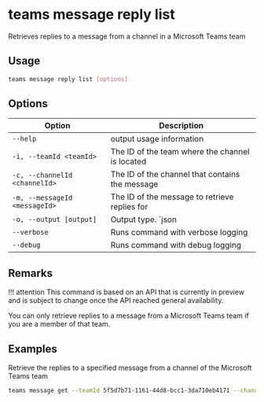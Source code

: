 # teams message reply list

Retrieves replies to a message from a channel in a Microsoft Teams team

## Usage

```sh
teams message reply list [options]
```

## Options

Option|Description
------|-----------
`--help`|output usage information
`-i, --teamId <teamId>`|The ID of the team where the channel is located
`-c, --channelId <channelId>`|The ID of the channel that contains the message
`-m, --messageId <messageId>`|The ID of the message to retrieve replies for
`-o, --output [output]`|Output type. `json|text`. Default `text`
`--verbose`|Runs command with verbose logging
`--debug`|Runs command with debug logging

## Remarks

!!! attention
    This command is based on an API that is currently in preview and is subject to change once the API reached general availability.

You can only retrieve replies to a message from a Microsoft Teams team if you are a member of that team.

## Examples

Retrieve the replies to a specified message from a channel of the Microsoft Teams team

```sh
teams message get --teamId 5f5d7b71-1161-44d8-bcc1-3da710eb4171 --channelId 19:88f7e66a8dfe42be92db19505ae912a8@thread.skype --messageId 1540747442203
```